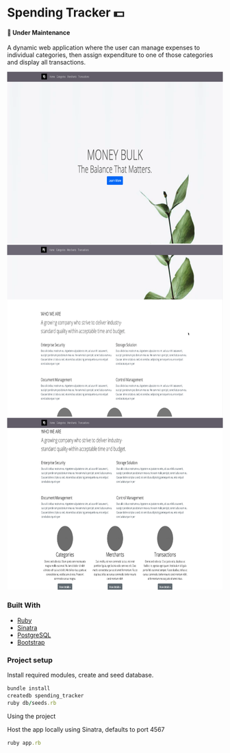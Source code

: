 # Spending Tracker :dollar:

#### :seedling: Under Maintenance

A dynamic web application where the user can manage expenses to individual categories, then assign expenditure to one of those categories and display all transactions.

<img src="images/hero1.png" width="700" height="400">
<img src="images/hero2.png" width="700" height="400">
<img src="images/hero3.png" width="700" height="400">

### Built With
* [Ruby](https://www.ruby-lang.org/en/)
* [Sinatra](http://sinatrarb.com/)
* [PostgreSQL](https://www.postgresql.org/)
* [Bootstrap](https://getbootstrap.com/)


### Project setup
Install required modules, create and seed database.

```ruby
bundle install
createdb spending_tracker
ruby db/seeds.rb
```

Using the project

Host the app locally using Sinatra, defaults to port 4567

```ruby
ruby app.rb
```

